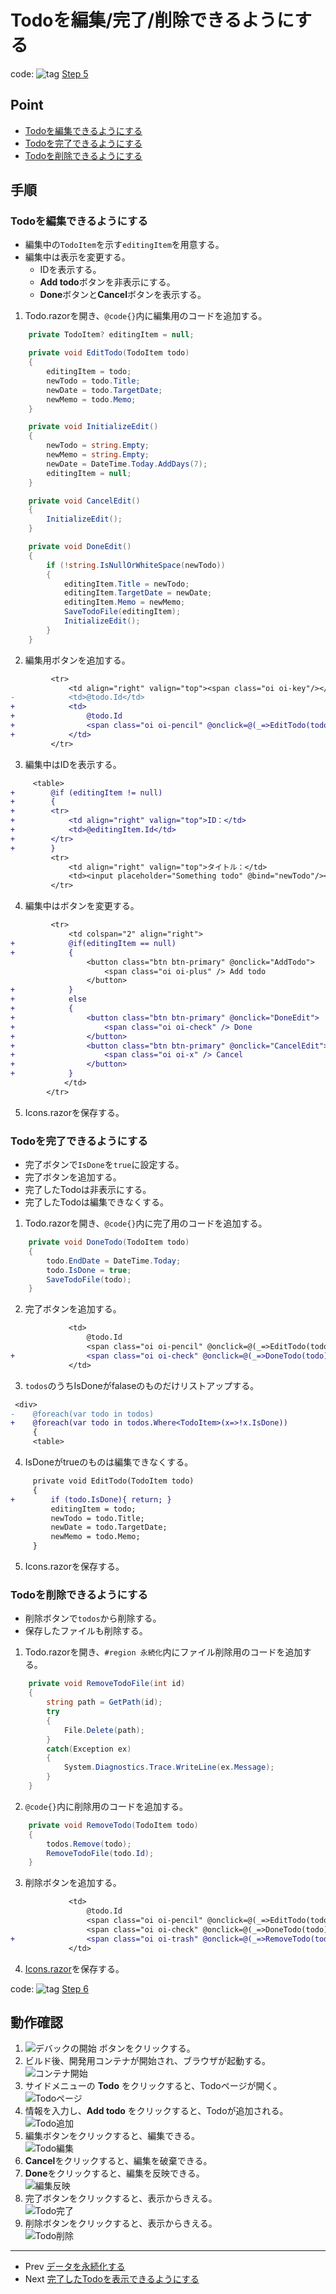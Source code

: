 # Todoを編集/完了/削除できるようにする
code: ![tag](../Images/tag.png) [Step 5](https://github.com/04100149/TodoList/releases/tag/step5)  

## Point
- [Todoを編集できるようにする](#todo%E3%82%92%E7%B7%A8%E9%9B%86%E3%81%A7%E3%81%8D%E3%82%8B%E3%82%88%E3%81%86%E3%81%AB%E3%81%99%E3%82%8B)
- [Todoを完了できるようにする](#todo%E3%82%92%E5%AE%8C%E4%BA%86%E3%81%A7%E3%81%8D%E3%82%8B%E3%82%88%E3%81%86%E3%81%AB%E3%81%99%E3%82%8B)
- [Todoを削除できるようにする](#todo%E3%82%92%E5%89%8A%E9%99%A4%E3%81%A7%E3%81%8D%E3%82%8B%E3%82%88%E3%81%86%E3%81%AB%E3%81%99%E3%82%8B)

## 手順
### Todoを編集できるようにする
- 編集中の`TodoItem`を示す`editingItem`を用意する。
- 編集中は表示を変更する。
  - IDを表示する。
  - **Add todo**ボタンを非表示にする。
  - **Done**ボタンと**Cancel**ボタンを表示する。
1. Todo.razorを開き、`@code{}`内に編集用のコードを追加する。
```C#
    private TodoItem? editingItem = null;

    private void EditTodo(TodoItem todo)
    {
        editingItem = todo;
        newTodo = todo.Title;
        newDate = todo.TargetDate;
        newMemo = todo.Memo;
    }

    private void InitializeEdit()
    {
        newTodo = string.Empty;
        newMemo = string.Empty;
        newDate = DateTime.Today.AddDays(7);
        editingItem = null;        
    }

    private void CancelEdit()
    {
        InitializeEdit();
    }

    private void DoneEdit()
    {
        if (!string.IsNullOrWhiteSpace(newTodo))
        {
            editingItem.Title = newTodo;
            editingItem.TargetDate = newDate;
            editingItem.Memo = newMemo;
            SaveTodoFile(editingItem);
            InitializeEdit();
        }
    }
```
2. 編集用ボタンを追加する。
```diff
         <tr>
             <td align="right" valign="top"><span class="oi oi-key"/></td>
-            <td>@todo.Id</td>            
+            <td>
+                @todo.Id
+                <span class="oi oi-pencil" @onclick=@(_=>EditTodo(todo)) />
+            </td>
         </tr>
```
3. 編集中はIDを表示する。
```diff
     <table>
+        @if (editingItem != null)
+        {
+        <tr>
+            <td align="right" valign="top">ID：</td>
+            <td>@editingItem.Id</td>
+        </tr>
+        }
         <tr>
             <td align="right" valign="top">タイトル：</td>
             <td><input placeholder="Something todo" @bind="newTodo"/></td>
         </tr>
```
4. 編集中はボタンを変更する。
```diff
         <tr>
             <td colspan="2" align="right">
+            @if(editingItem == null)
+            {
                 <button class="btn btn-primary" @onclick="AddTodo">
                     <span class="oi oi-plus" /> Add todo
                 </button>
+            }
+            else
+            {
+                <button class="btn btn-primary" @onclick="DoneEdit">
+                    <span class="oi oi-check" /> Done
+                </button>
+                <button class="btn btn-primary" @onclick="CancelEdit">
+                    <span class="oi oi-x" /> Cancel
+                </button>
+            }
            </td>
        </tr>
```
5. Icons.razorを保存する。
### Todoを完了できるようにする
- 完了ボタンで`IsDone`を`true`に設定する。
- 完了ボタンを追加する。
- 完了したTodoは非表示にする。
- 完了したTodoは編集できなくする。
1. Todo.razorを開き、`@code{}`内に完了用のコードを追加する。
```C#
    private void DoneTodo(TodoItem todo)
    {
        todo.EndDate = DateTime.Today;
        todo.IsDone = true;
        SaveTodoFile(todo);
    }
```
2. 完了ボタンを追加する。
```diff
             <td>
                 @todo.Id
                 <span class="oi oi-pencil" @onclick=@(_=>EditTodo(todo)) />
+                <span class="oi oi-check" @onclick=@(_=>DoneTodo(todo)) />
             </td>
```
3. `todos`のうちIsDoneがfalaseのものだけリストアップする。
```diff
 <div>
-    @foreach(var todo in todos)
+    @foreach(var todo in todos.Where<TodoItem>(x=>!x.IsDone))
     {
     <table>
```
4. IsDoneがtrueのものは編集できなくする。
```diff
     private void EditTodo(TodoItem todo)
     {
+        if (todo.IsDone){ return; }
         editingItem = todo;
         newTodo = todo.Title;
         newDate = todo.TargetDate;
         newMemo = todo.Memo;
     }
```
5. Icons.razorを保存する。
### Todoを削除できるようにする
- 削除ボタンで`todos`から削除する。
- 保存したファイルも削除する。
1. Todo.razorを開き、`#region 永続化`内にファイル削除用のコードを追加する。
```C#
    private void RemoveTodoFile(int id)
    {
        string path = GetPath(id);
        try
        {
            File.Delete(path);    
        }
        catch(Exception ex)
        {
            System.Diagnostics.Trace.WriteLine(ex.Message);
        }
    }
```
2. `@code{}`内に削除用のコードを追加する。
```C#
    private void RemoveTodo(TodoItem todo)
    {
        todos.Remove(todo);
        RemoveTodoFile(todo.Id);
    }
```
3. 削除ボタンを追加する。
```diff
             <td>
                 @todo.Id
                 <span class="oi oi-pencil" @onclick=@(_=>EditTodo(todo)) />
                 <span class="oi oi-check" @onclick=@(_=>DoneTodo(todo)) />
+                <span class="oi oi-trash" @onclick=@(_=>RemoveTodo(todo)) />
             </td>
```
4. [Icons.razor]()を保存する。

code: ![tag](../Images/tag.png) [Step 6](https://github.com/04100149/TodoList/releases/tag/step6)  

## 動作確認
1. ![デバックの開始](../Images/NewProject-6.png) ボタンをクリックする。  
1. ビルド後、開発用コンテナが開始され、ブラウザが起動する。  
![コンテナ開始](../Images/editremove-1.png)
1. サイドメニューの **Todo** をクリックすると、Todoページが開く。    
![Todoページ](../Images/editremove-2.png)
1. 情報を入力し、**Add todo** をクリックすると、Todoが追加される。   
![Todo追加](../Images/editremove-3.png)
1. 編集ボタンをクリックすると、編集できる。   
![Todo編集](../Images/editremove-4.png)
1. **Cancel**をクリックすると、編集を破棄できる。   
1. **Done**をクリックすると、編集を反映できる。   
![編集反映](../Images/editremove-5.png)
1. 完了ボタンをクリックすると、表示からきえる。   
![Todo完了](../Images/editremove-6.png)
1. 削除ボタンをクリックすると、表示からきえる。   
![Todo削除](../Images/editremove-7.png)

***
- Prev [データを永続化する](0006persistence.md)
- Next [完了したTodoを表示できるようにする](0008showclosed.md)


